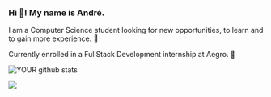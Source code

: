 
### Hi 👋! My name is André.
I am a Computer Science student looking for new opportunities, to learn and to gain more experience. 🤝

Currently enrolled in a FullStack Development internship at Aegro. 🌱

![YOUR github stats](https://github-readme-stats.vercel.app/api?username=AndreVitorG)

[<img src="https://img.shields.io/badge/linkedin-%230077B5.svg?&style=for-the-badge&logo=linkedin&logoColor=white" />](https://www.linkedin.com/in/andre-vitor-gabriel-2a70b521b)
